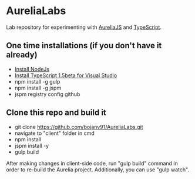 # AureliaLabs
Lab repository for experimenting with [AureliaJS](http://aurelia.io/) and [TypeScript](http://www.typescriptlang.org/).

## One time installations (if you don't have it already)

- [Install NodeJs](https://nodejs.org/download/)
- [Install TypeScript 1.5beta for Visual Studio](http://www.typescriptlang.org/#Download)
- npm install -g gulp
- npm install -g jspm
- jspm registry config github 

## Clone this repo and build it

- git clone https://github.com/bojanv91/AureliaLabs.git
- navigate to "client" folder in cmd
- npm install
- jspm install -y
- gulp build

After making changes in client-side code, run "gulp build" command in order to re-build the Aurelia project. Additionally, you can use "gulp watch".

